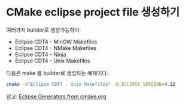 # CMake eclipse project file 생성하기

여러가지 builder로 생성가능하다.
* Eclipse CDT4 - MinGW Makefiles
* Eclipse CDT4 - NMake Makefiles
* Eclipse CDT4 - Ninja
* Eclipse CDT4 - Unix Makefiles

다음은 make 를 builder로 생성하는 예제이다.
```bash
cmake -G"Eclipse CDT4 - Unix Makefiles" -D_ECLIPSE_VERSION=4.12
```

참고: [Eclipse Generators from cmake.org](https://cmake.org/cmake/help/v3.10/generator/Eclipse%20CDT4.html)
